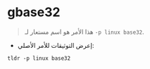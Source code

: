 # gbase32

> هذا الأمر هو اسم مستعار لـ `-p linux base32`.

- إعرض التوثيقات للأمر الأصلي:

`tldr -p linux base32`
